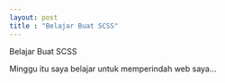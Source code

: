 ```yaml
---
layout: post
title : "Belajar Buat SCSS"
---
```


Belajar Buat SCSS


Minggu itu saya belajar untuk memperindah web saya...